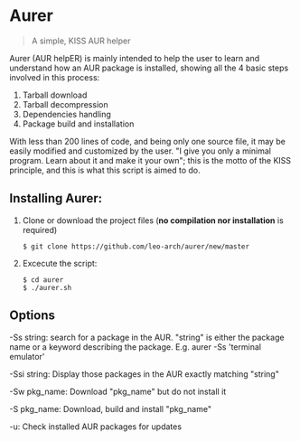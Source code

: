 # Aurer
> A simple, KISS AUR helper

Aurer (AUR helpER) is mainly intended to help the user to learn and understand how an AUR package is installed, showing all the 4 basic steps involved in this process: 
1) Tarball download
2) Tarball decompression
3) Dependencies handling
4) Package build and installation

With less than 200 lines of code, and being only one source file, it may be easily modified and customized by the user. "I give you only a minimal program. Learn about it and make it your own"; this is the motto of the KISS principle, and this is what this script
is aimed to do.

## Installing Aurer:

1. Clone or download the project files (**no compilation nor installation** is required)

       $ git clone https://github.com/leo-arch/aurer/new/master

2. Excecute the script:
    
       $ cd aurer
       $ ./aurer.sh

## Options

-Ss string: search for a package in the AUR. "string" is either the package name or a keyword describing the package. E.g. aurer      -Ss 'terminal emulator'

-Ssi string: Display those packages in the AUR exactly matching "string"

-Sw pkg_name: Download "pkg_name" but do not install it

-S pkg_name: Download, build and install "pkg_name"

-u: Check installed AUR packages for updates
